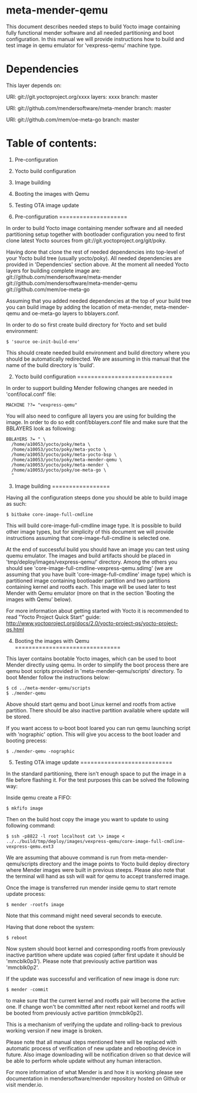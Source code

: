 # meta-mender-qemu

This document describes needed steps to build Yocto image containing
fully functional mender software and all needed partitioning and boot configuration.
In this manual we will provide instructions how to build and test image in qemu
emulator for 'vexpress-qemu' machine type.

Dependencies
============

This layer depends on:

  URI: git://git.yoctoproject.org/xxxx
  layers: xxxx
  branch: master

  URI: git://github.com/mendersoftware/meta-mender
  branch: master

  URI: git://github.com/mem/oe-meta-go
  branch: master

Table of  contents:
=========
1. Pre-configuration
2. Yocto build configuration
3. Image building
4. Booting the images with Qemu
5. Testing OTA image update


1. Pre-configuration
====================

In order to build Yocto image containing mender software and all needed partitioning setup together with bootloader
configuration you need to first clone latest Yocto sources from
git://git.yoctoproject.org/git/poky.

Having done that clone the rest of needed dependencies into top-level of your
Yocto build tree (usually yocto/poky). All needed dependencies are provided in 'Dependencies' section above. At the moment all needed Yocto layers for building complete image are:
git://github.com/mendersoftware/meta-mender
git://github.com/mendersoftware/meta-mender-qemu
git://github.com/mem/oe-meta-go

Assuming that you added needed dependencies at the top of your build tree you can build
image by adding the location of meta-mender, meta-mender-qemu and oe-meta-go layers to bblayers.conf.

In order to do so first create build directory for Yocto and set build environment:

    $ 'source oe-init-build-env'

This should create needed build environment and build directory
where you should be automatically redirected. We are assuming in this manual that the name of the
build directory is 'build'.


2. Yocto build configuration
============================

In order to support building Mender following changes are needed
in 'conf/local.conf' file:

    MACHINE ??= "vexpress-qemu"

You will also need to configure all layers you are using for building the image.
In order to do so edit conf/bblayers.conf file and make sure that the BBLAYERS
look as following:

    BBLAYERS ?= " \
      /home/a10053/yocto/poky/meta \
      /home/a10053/yocto/poky/meta-yocto \
      /home/a10053/yocto/poky/meta-yocto-bsp \
      /home/a10053/yocto/poky/meta-mender-qemu \
      /home/a10053/yocto/poky/meta-mender \
      /home/a10053/yocto/poky/oe-meta-go \
      "


3. Image building
=================

Having all the configuration steeps done you should be able to build image as such:

    $ bitbake core-image-full-cmdline

This will build core-image-full-cmdline image type. It is possible to build other image
types, but for simplicity of this document we will provide instructions assuming
that core-image-full-cmdline is selected one.

At the end of successful build you should have an image you can test using quemu emulator.
The images and build artifacts should be placed in 'tmp/deploy/images/vexpress-qemu/'
directory. Among the others you should see 'core-image-full-cmdline-vexpress-qemu.sdimg'
(we are assuming that you have built 'core-image-full-cmdline' image type) which
is partitioned image containing bootloader partition and two partitions containing
kernel and rootfs each.
This image will be used later to test Mender with Qemu emulator (more on that in the
section 'Booting the images with Qemu' below).


For more information about getting started with Yocto it is recommended to
read "Yocto Project Quick Start" guide:
http://www.yoctoproject.org/docs/2.0/yocto-project-qs/yocto-project-qs.html


4. Booting the images with Qemu
===============================

This layer contains bootable Yocto images, which can be used to boot Mender
directly using qemu. In order to simplify the boot process there are qemu boot
scripts provided in 'meta-mender-qemu/scripts' directory. To boot Mender follow
the instructions below:

    $ cd ../meta-mender-qemu/scripts
    $ ./mender-qemu

Above should start qemu and boot Linux kernel and rootfs from active partition.
There should be also inactive partition available where update will be stored.

If you want access to u-boot boot loared you can run qemu launching script with
'nographic' option. This will give you access to the boot loader and booting
precess:

    $ ./mender-qemu -nographic


5. Testing OTA image update
===========================

In the standard partitioning, there isn't enough space to put the image
in a file before flashing it. For the test purposes this can be solved the following way:

Inside qemu create a FIFO:

    $ mkfifo image

Then on the build host copy the image you want to update to using following command:

    $ ssh -p8822 -l root localhost cat \> image < ../../build/tmp/deploy/images/vexpress-qemu/core-image-full-cmdline-vexpress-qemu.ext3

We are assuming that abouve command is run from meta-mender-qemu/scripts directory
and the image points to Yocto build deploy directory where Mender images were built
in previous steeps. Please also note that the terminal will hand as ssh will wait for
qemu to accept transferred image.

Once the image is transferred run mender inside qemu to start remote update process:

    $ mender -rootfs image

Note that this command might need several seconds to execute.

Having that done reboot the system:

    $ reboot

Now system should boot kernel and corresponding
rootfs from previously inactive partition where update was copied (after first update
it should be 'mmcblk0p3'). Please note that previously active partition was 'mmcblk0p2'.

If the update was successful and verification of new image is done run:

    $ mender -commit

to make sure that the current kernel and rootfs pair will become the active one. If change
won't be committed after next reboot kernel and rootfs will be booted from previously active
partition (mmcblk0p2).

This is a mechanism of verifying the update and rolling-back to previous working version
if new image is broken.


Please note that all manual steps mentioned here will be replaced with automatic
process of verification of new update and rebooting device in future. Also
image downloading will be notification driven so that device will be able to
perform whole update without any human interaction.

For more information of what Mender is and how it is working please see
documentation in mendersoftware/mender repository hosted on Github or visit mender.io.
